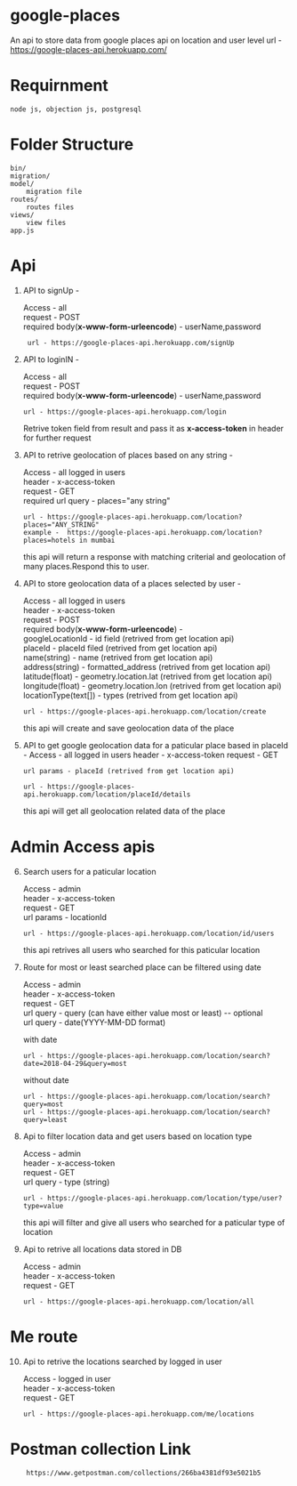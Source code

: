 # google-places
An api to store data from google places api on location and user level
url - https://google-places-api.herokuapp.com/

# Requirnment 
    node js, objection js, postgresql
 
# Folder Structure
    bin/
    migration/
    model/
        migration file
    routes/ 
        routes files
    views/  
        view files
    app.js
    

# Api 

1) API to signUp -

    Access - all  <br />
    request - POST <br />
    required body(**x-www-form-urleencode**) - userName,password <br />
    
        url - https://google-places-api.herokuapp.com/signUp
    
2) API to loginIN -
    
    Access - all <br />
    request - POST <br />
    required body(**x-www-form-urleencode**) - userName,password <br />
    
       url - https://google-places-api.herokuapp.com/login 
    Retrive token field from result and pass it as **x-access-token**  in header for further request
     
3) API to retrive geolocation of places based on any string -
   
    Access - all logged in users <br />
    header - x-access-token <br />
    request - GET <br />
    required url query - places="any string"  <br />
    
       url - https://google-places-api.herokuapp.com/location?places="ANY_STRING" 
       example -  https://google-places-api.herokuapp.com/location?places=hotels in mumbai 
    
    this api will return a response with matching criterial and geolocation of many places.Respond this to user.
    
    
4) API to store geolocation data of a places selected by user -

    Access - all logged in users <br />
    header - x-access-token <br />
    request - POST <br />
    required body(**x-www-form-urleencode**) -  <br />
    googleLocationId - id field (retrived from get location api) <br />
    placeId - placeId filed (retrived from get location api) <br />
    name(string) - name (retrived from get location api) <br />
    address(string) - formatted_address (retrived from get  location api) <br />
    latitude(float) - geometry.location.lat (retrived from get location api) <br />
    longitude(float) - geometry.location.lon (retrived from get location api) <br />
    locationType(text[]) - types (retrived from get location api)<br />
    
       url - https://google-places-api.herokuapp.com/location/create
    
    this api will create and save geolocation data of the place   
    
5) API to get google geolocation data for a paticular place based in placeId -
    Access - all logged in users
    header - x-access-token
    request - GET
    
       url params - placeId (retrived from get location api)
    
       url - https://google-places-api.herokuapp.com/location/placeId/details
    
    this api will get all  geolocation related data of the place       
  
    
# Admin Access apis
  
6) Search users for a paticular location 
 
    Access - admin <br /> 
    header - x-access-token <br />
    request - GET <br />
    url params - locationId  <br />
    
       url - https://google-places-api.herokuapp.com/location/id/users 
    
    this api retrives all users who searched for this paticular location  
    
7)  Route for most or least searched place can be filtered using date

    Access - admin  <br />
    header - x-access-token  <br />
    request - GET  <br />
    url query - query (can have  either value most or least) -- optional  <br />
    url query - date(YYYY-MM-DD format)  <br />
    
    with date  <br />
    
        url - https://google-places-api.herokuapp.com/location/search?date=2018-04-29&query=most
    
    without date  <br />
    
        url - https://google-places-api.herokuapp.com/location/search?query=most
        url - https://google-places-api.herokuapp.com/location/search?query=least

8) Api to filter location data and get users based on location type 

    Access - admin  <br />
    header - x-access-token  <br />
    request - GET  <br />
    url query - type (string) <br />
    
       url - https://google-places-api.herokuapp.com/location/type/user?type=value
       
    this api will filter and give all users who searched for a paticular type of location 
    
9) Api to retrive all locations data stored in DB 

    Access - admin  <br />
    header - x-access-token <br />
    request - GET <br />
    
       url - https://google-places-api.herokuapp.com/location/all

# Me route 

10) Api to retrive the locations searched by logged in user

    Access - logged in user  <br />
    header - x-access-token  <br />
    request - GET  <br />
    
        url - https://google-places-api.herokuapp.com/me/locations


# Postman collection Link 

        https://www.getpostman.com/collections/266ba4381df93e5021b5


     
